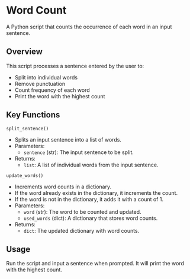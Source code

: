 # Word Count
A Python script that counts the occurrence of each word in an input sentence.

## Overview
This script processes a sentence entered by the user to:

- Split into individual words
- Remove punctuation
- Count frequency of each word
- Print the word with the highest count

## Key Functions

 `split_sentence()`
- Splits an input sentence into a list of words.
- Parameters:
  - `sentence` (str): The input sentence to be split.
- Returns:
  - `list`: A list of individual words from the input sentence.

 `update_words()`
- Increments word counts in a dictionary.
- If the word already exists in the dictionary, it increments the count.
- If the word is not in the dictionary, it adds it with a count of 1.
- Parameters:
  - `word` (str): The word to be counted and updated.
  - `used_words` (dict): A dictionary that stores word counts.
- Returns:
  - `dict`: The updated dictionary with word counts. 

## Usage
Run the script and input a sentence when prompted.
It will print the word with the highest count.
